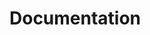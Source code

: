 <!--
SPDX-FileCopyrightText: 2024 Marcellino Palerme <marcellino.palerme@inrae.fr>

SPDX-License-Identifier: CC-BY-NC-4.0
-->

# Documentation
